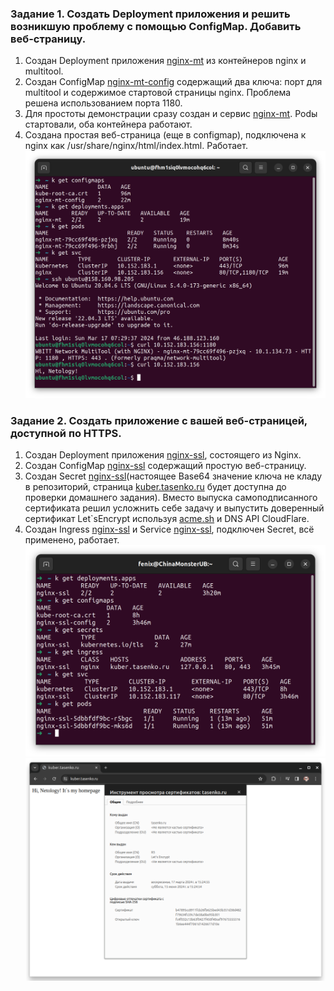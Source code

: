 ### Задание 1. Создать Deployment приложения и решить возникшую проблему с помощью ConfigMap. Добавить веб-страницу.  
1. Создан Deployment приложения [nginx-mt](deployments/nginx-mt.yaml) из контейнеров nginx и multitool.  
2. Создан ConfigMap [nginx-mt-config](configmaps/nginx-mt.yaml) содержащий два ключа: порт для multitool и содержимое стартовой страницы nginx. Проблема решена использованием порта 1180.  
3. Для простоты демонстрации сразу создан и сервис [nginx-mt](services/nginx-mt.yaml). Podы стартовали, оба контейнера работают.  
4. Создана простая веб-страница (еще в configmap), подключена к nginx как /usr/share/nginx/html/index.html. Работает.  
![tada!](img/kuber2_3_01.png)

### Задание 2. Создать приложение с вашей веб-страницей, доступной по HTTPS.  
1. Создан Deployment приложения [nginx-ssl](deployments/nginx-ssl.yaml), состоящего из Nginx.  
2. Создан ConfigMap [nginx-ssl](configmaps/nginx-ssl.yaml) содержащий простую веб-страницу.  
3. Создан Secret [nginx-ssl](secrets/nginx-ssl.yaml)(настоящее Base64 значение ключа не кладу в репозиторий, страница [kuber.tasenko.ru](https://kuber.tasenko.ru/) будет доступна до проверки домашнего задания). Вместо выпуска самоподписанного сертификата решил усложнить себе задачу и выпустить доверенный сертификат Let`sEncrypt используя [acme.sh](https://github.com/acmesh-official/acme.sh) и DNS API CloudFlare.  
4. Создан Ingress [nginx-ssl](ingress/nginx-ssl.yaml) и Service [nginx-ssl](services/nginx-ssl.yaml), подключен Secret, всё применено, работает.  
![Done](img/kuber2_3_02.png)  
![HTTPS](img/kuber2_3_03.png)